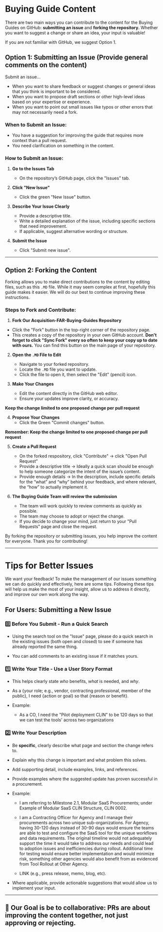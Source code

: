 # Buying Guide Content

There are two main ways you can contribute to the content for the Buying Guides on GitHub: **submitting an issue** and **forking the repository.** Whether you want to suggest a change or share an idea, your input is valuable! 

If you are not familiar with GitHub, we suggest Option 1.

## Option 1: Submitting an Issue (Provide general comments on the content)

Submit an issue...
- When you want to share feedback or suggest changes or general ideas that you think is important to be considered.
- When you want to propose draft sections or other high-level ideas based on your expertise or experience.
- When you want to point out small issues like typos or other errors that may not necessarily need a fork.

### When to Submit an Issue:
- You have a suggestion for improving the guide that requires more context than a pull request.
- You need clarification on something in the content.

### How to Submit an Issue:
1. **Go to the Issues Tab**
   - On the repository’s GitHub page, click the "Issues" tab.
  
2. **Click "New Issue"**
   - Click the green "New Issue" button.

3. **Describe Your Issue Clearly**
   - Provide a descriptive title.
   - Write a detailed explanation of the issue, including specific sections that need improvement.
   - If applicable, suggest alternative wording or structure.

4. **Submit the Issue**
   - Click "Submit new issue".

---

## Option 2: Forking the Content

Forking allows you to make direct contributions to the content by editing files, such as this `.MD` file. While it may seem complex at first, hopefully this guide makes it easier. We will do our best to continue improving these instructions.

### Steps to Fork and Contribute:
1. **Fork Our Acquisition-FAR-Buying-Guides Repository**
- Click the "Fork" button in the top-right corner of the repository page.
- This creates a copy of the repository in your own GitHub account. **Don't forget to click "Sync Fork"  every so often to keep your copy up to date with ours.** You can find this button on the main page of your repository.

2. **Open the `.MD` File to Edit**
   - Navigate to your forked repository.
   - Locate the `.MD` file you want to update.
   - Click the file to open it, then select the "Edit" (pencil) icon.

3. **Make Your Changes**
   - Edit the content directly in the GitHub web editor.
   - Ensure your updates improve clarity, or accuracy.

**Keep the change limited to one proposed change per pull request**

4. **Propose Your Changes**
   - Click the Green "Commit changes" button.

**Remember: Keep the change limited to one proposed change per pull request**

5. **Create a Pull Request**
   - On the forked respository, click "Contribute" → click "Open Pull Request"
   - Provide a descriptive title → Ideally a quick scan should be enough to help someone categorize the intent of the issue’s content.
   - Provide enough details → In the description, include specific details for the “what” and “why” behind your feedback, and where relevant, the “how” to actually implement it.
  
6. **The Buying Guide Team will review the submission**
   - The team will work quickly to review comments as quickly as possible.
   - The team may choose to adopt or reject the change.
   - If you decide to change your mind, just return to your "Pull Requests" page and close the request.

By forking the repository or submitting issues, you help improve the content for everyone. Thank you for contributing!

---

# **Tips for Better Issues**

We want your feedback! To make the management of our issues something we can do quickly and effectively, here are some tips. Following these tips will help us make the most of your insight, allow us to address it directly, and improve our own work along the way.


## **For Users: Submitting a New Issue**

### 0️⃣ **Before You Submit - Run a Quick Search**

- Using the search tool on the "Issue" page, please do a quick search in the existing issues (both open and closed) to see if someone has already reported the same thing.
    
- You can add comments to an existing issue if it matches yours.
    
### 1️⃣ **Write Your Title - Use a User Story Format**

- This helps clearly state _who_ benefits, _what_ is needed, and _why_.
    
- As a {your role; e.g., vendor, contracting professional, member of the public}, I need {action or goal} so that {reason or benefit}.
    
- Example:
    
    - As a CO, I need the "Pilot deployment CLIN" to be 120 days so that we can test the tools' across two organizations
        
### 2️⃣ **Write Your Description**

- Be **specific**, clearly describe what page and section the change refers to.
    
- Explain why this change is important and what problem this solves.
    
- Add supporting detail, include examples, links, and references.
    
- Provide examples where the suggested update has proven successful in a procurement.
    
- Example:
    
    - I am referring to Milestone 2.1, Modular SaaS Procurements; under Example of Modular SaaS CLIN Structure, CLIN 0002.
        
    - I am a Contracting Officer for Agency and I manage their procurements across two unique sub-organizations. For Agency, having 30-120 days instead of 30-90 days would ensure the teams are able to test and configure the SaaS tool for the unique workflows and data requirements. The original timeline would not adequately support the time it would take to address our needs and could lead to adoption issues and inefficiencies during rollout. Additional time for testing would ensure better implementation and would minimize risk, something other agencies would also benefit from as evidenced from Tool Rollout at Other Agency.
        
    - LINK (e.g., press release, memo, blog, etc).
        
- Where applicable, provide actionable suggestions that would allow us to implement your input.

---

## 🌟 **Our Goal is be to collaborative**: PRs are about **improving the content together**, not just approving or rejecting.  


